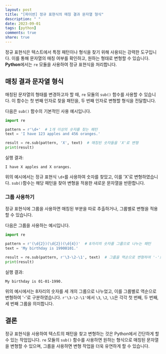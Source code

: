 ```yaml
---
layout: post
title: "[파이썬] 정규 표현식의 매칭 결과 문자열 형식"
description: " "
date: 2023-09-01
tags: [python]
comments: true
share: true
---
```


정규 표현식은 텍스트에서 특정 패턴이나 형식을 찾기 위해 사용되는 강력한 도구입니다. 이를 통해 문자열의 매칭 여부를 확인하고, 원하는 형태로 변형할 수 있습니다. **Python**에서는 `re` 모듈을 사용하여 정규 표현식을 처리합니다.

## 매칭 결과 문자열 형식

매칭된 문자열의 형태를 변경하고자 할 때, `re` 모듈의 `sub()` 함수를 사용할 수 있습니다. 이 함수는 첫 번째 인자로 찾을 패턴을, 두 번째 인자로 변형할 형식을 전달합니다.

다음은 `sub()` 함수의 기본적인 사용 예시입니다.

```python
import re

pattern = r'\d+'  # 1개 이상의 숫자를 찾는 패턴
text = 'I have 123 apples and 456 oranges.'

result = re.sub(pattern, 'X', text)  # 매칭된 숫자들을 'X'로 변형
print(result)
```

실행 결과:

```
I have X apples and X oranges.
```

위의 예시에서는 정규 표현식 `\d+`를 사용하여 숫자를 찾았고, 이를 'X'로 변형하였습니다. `sub()`함수는 해당 패턴을 찾아 변형을 적용한 새로운 문자열을 반환합니다.

### 그룹 사용하기

정규 표현식에 그룹을 사용하면 매칭된 부분을 따로 추출하거나, 그룹별로 변형을 적용할 수 있습니다.

다음은 그룹을 사용하는 예시입니다.

```python
import re

pattern = r'(\d{2})(\d{2})(\d{4})'  # 8자리의 숫자를 그룹으로 나누는 패턴
text = 'My birthday is 19900101.'

result = re.sub(pattern, r'\3-\2-\1', text)  # 그룹을 역순으로 변형하여 '-'로 구분
print(result)
```

실행 결과:

```
My birthday is 01-01-1990.
```

위의 예시에서는 8자리의 숫자를 세 개의 그룹으로 나누었고, 이를 그룹별로 역순으로 변형하여 '-'로 구분하였습니다. `r'\3-\2-\1'`에서 `\3`, `\2`, `\1`은 각각 첫 번째, 두 번째, 세 번째 그룹을 의미합니다.

## 결론

정규 표현식을 사용하여 텍스트의 패턴을 찾고 변형하는 것은 Python에서 간단하게 할 수 있는 작업입니다. `re` 모듈의 `sub()` 함수를 사용하면 원하는 형식으로 매칭된 문자열을 변형할 수 있으며, 그룹을 사용하면 변형 작업을 더욱 유연하게 할 수 있습니다.